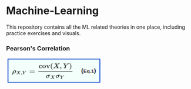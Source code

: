 # Machine-Learning
This repository contains all the ML related theories in one place, including practice exercises and visuals.

### Pearson's Correlation


<img src="https://github.com/Ankan-Das/Machine-Learning/blob/main/Theory/1.1.png" width="260" height="70" />

